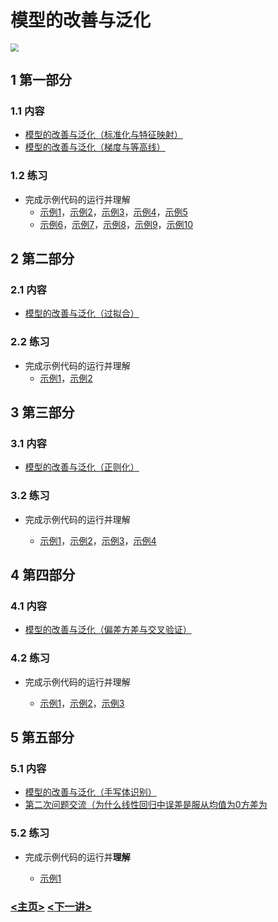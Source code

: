 # 模型的改善与泛化

<img src="../Images/0082.png" style="zoom:80%;" />

## 1 第一部分

### 1.1 内容

- [模型的改善与泛化（标准化与特征映射）](https://mp.weixin.qq.com/s/DTddhHYrlehoaorDRxquJA)
- [模型的改善与泛化（梯度与等高线）](https://mp.weixin.qq.com/s/Eo-S8jm25TiZW82yRmsg4Q)

### 1.2 练习

- 完成示例代码的运行并理解
  - [示例1](./101_visualization_projection.py)，[示例2](102_visualization_contour.py)，[示例3](./103_visualization_gradietn.py)，[示例4](./104_standarlization_reg.py)，[示例5](./105_standarlization_cla.py)
  - [示例6](./106_visualization_nonlinear.py)，[示例7](./107_visualization_pol_reg.py)，[示例8](./108_visualization_pol_cla.py)，[示例9](./201_visualization_grad_contour.py)，[示例10](./202_visualization_grad.py)

## 2 第二部分

### 2.1 内容

- [模型的改善与泛化（过拟合）](https://mp.weixin.qq.com/s/uF2Zp90FayUu-YqHUcKuGw)

### 2.2 练习

- 完成示例代码的运行并理解
  - [示例1](./301_visualization_overfitting_reg.py)，[示例2](./302_visualization_overgitting_cla.py)

## 3 第三部分

### 3.1 内容

- [模型的改善与泛化（正则化）](https://mp.weixin.qq.com/s/rvmdb16QTDi4euyanoC2-w)

### 3.2 练习

- 完成示例代码的运行并理解

  - [示例1](./401_visualization_regular_2D.py)，[示例2](./402_visualization_regular_contour.py)，[示例3](./403_model_space.py)，[示例4](./404_regularized_regression.py)

## 4 第四部分

### 4.1 内容

- [模型的改善与泛化（偏差方差与交叉验证）](https://mp.weixin.qq.com/s/REYf_FcHvNSASCuybeSenQ)

### 4.2 练习

- 完成示例代码的运行并理解

  - [示例1](./501_bias_variance.py)，[示例2](./502_visualization_grad_convex.py)，[示例3](./503_visualization_grad_nonconvex.py)

## 5 第五部分

### 5.1 内容

- [模型的改善与泛化（手写体识别）](https://mp.weixin.qq.com/s/Hx0EmnvJqShuaCckIiYvew)
- [第二次问题交流（为什么线性回归中误差是服从均值为0方差为](https://mp.weixin.qq.com/s/4EOX9oRZonyzESOmXbz8JQ)

### 5.2 练习

- 完成示例代码的运行并**理解**

  - [示例1](./601_digits_classification.py)

### [<主页>](../README.md)    [<下一讲>](../04_KNNAndNaiveBayes/README.md)
